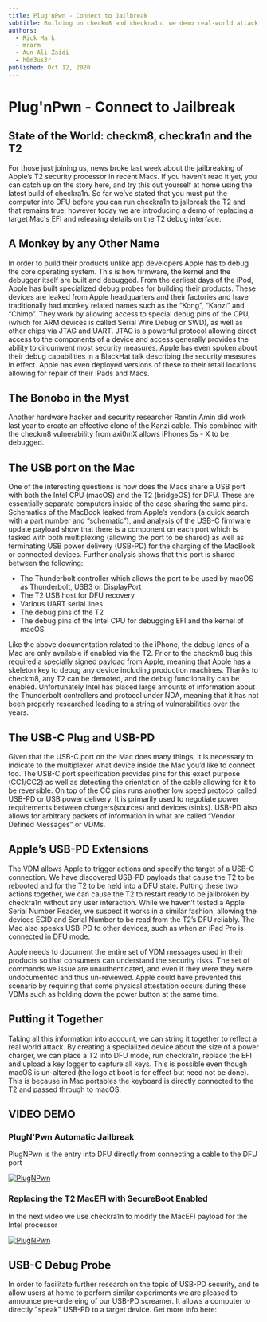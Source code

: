 ```yaml
---
title: Plug'nPwn - Connect to Jailbreak
subtitle: Building on checkm8 and checkra1n, we demo real-world attack scenarios.
authors:
  - Rick Mark
  - mrarm
  - Aun-Ali Zaidi
  - h0m3us3r
published: Oct 12, 2020
---
```

# Plug'nPwn - Connect to Jailbreak

## State of the World: checkm8, checkra1n and the T2

For those just joining us, news broke last week about the jailbreaking of Apple’s T2 security processor in
recent Macs. If you haven't read it yet, you can catch up on the story here, and try this out yourself at home
using the latest build of checkra1n. So far we’ve stated that you must put the computer into DFU before you can
run checkra1n to jailbreak the T2 and that remains true, however today we are introducing a demo of replacing a
target Mac's EFI and releasing details on the T2 debug interface.

## A Monkey by any Other Name

In order to build their products unlike app developers Apple has to debug the core operating system. This is how
firmware, the kernel and the debugger itself are built and debugged. From the earliest days of the iPod, Apple has
built specialized debug probes for building their products. These devices are leaked from Apple headquarters and their
factories and have traditionally had monkey related names such as the “Kong”, “Kanzi” and “Chimp”. They work by allowing
access to special debug pins of the CPU, (which for ARM devices is called Serial Wire Debug or SWD), as well as other
chips via JTAG and UART. JTAG is a powerful protocol allowing direct access to the components of a device and access
generally provides the ability to circumvent most security measures. Apple has even spoken about their debug capabilities
in a BlackHat talk describing the security measures in effect. Apple has even deployed versions of these to their retail
locations allowing for repair of their iPads and Macs.

## The Bonobo in the Myst

Another hardware hacker and security researcher Ramtin Amin did work last year to create an effective clone of the
Kanzi cable. This combined with the checkm8 vulnerability from axi0mX allows iPhones 5s - X to be debugged.

## The USB port on the Mac

One of the interesting questions is how does the Macs share a USB port with both the Intel CPU (macOS) and the
T2 (bridgeOS) for DFU.  These are essentially separate computers inside of the case sharing the same pins.  Schematics
of the MacBook leaked from Apple’s vendors (a quick search with a part number and “schematic”), and analysis of the
USB-C firmware update payload show that there is a component on each port which is tasked with both multiplexing
(allowing the port to be shared) as well as terminating USB power delivery (USB-PD) for the charging of the MacBook or
connected devices.  Further analysis shows that this port is shared between the following:

* The Thunderbolt controller which allows the port to be used by macOS as Thunderbolt, USB3 or DisplayPort
* The T2 USB host for DFU recovery
* Various UART serial lines
* The debug pins of the T2
* The debug pins of the Intel CPU for debugging EFI and the kernel of macOS

Like the above documentation related to the iPhone, the debug lanes of a Mac are only available if enabled via the
T2.  Prior to the checkm8 bug this required a specially signed payload from Apple, meaning that Apple has a skeleton
key to debug any device including production machines.  Thanks to checkm8, any T2 can be demoted, and the debug
functionality can be enabled.  Unfortunately Intel has placed large amounts of information about the Thunderbolt
controllers and protocol under NDA, meaning that it has not been properly researched leading to a string of
vulnerabilities over the years.

## The USB-C Plug and USB-PD

Given that the USB-C port on the Mac does many things, it is necessary to indicate to the multiplexer what device
inside the Mac you’d like to connect too.  The USB-C port specification provides pins for this exact purpose (CC1/CC2)
as well as detecting the orientation of the cable allowing for it to be reversible.  On top of the CC pins runs another
low speed protocol called USB-PD or USB power delivery.  It is primarily used to negotiate power requirements between
chargers(sources) and devices (sinks).  USB-PD also allows for arbitrary packets of information in what are called
“Vendor Defined Messages” or VDMs.

## Apple’s USB-PD Extensions

The VDM allows Apple to trigger actions and specify the target of a USB-C connection.  We have discovered USB-PD payloads
that cause the T2 to be rebooted and for the T2 to be held into a DFU state.  Putting these two actions together, we can
cause the T2 to restart ready to be jailbroken by checkra1n without any user interaction.  While we haven’t tested a Apple
Serial Number Reader, we suspect it works in a similar fashion, allowing the devices ECID and Serial Number to be read from
the T2’s DFU reliably.  The Mac also speaks USB-PD to other devices, such as when an iPad Pro is connected in DFU mode.

Apple needs to document the entire set of VDM messages used in their products so that consumers can understand the security
risks.  The set of commands we issue are unauthenticated, and even if they were they were undocumented and thus
un-reviewed.  Apple could have prevented this scenario by requiring that some physical attestation occurs during these VDMs
such as holding down the power button at the same time.

## Putting it Together

Taking all this information into account, we can string it together to reflect a real world attack.  By creating a specialized
device about the size of a power charger, we can place a T2 into DFU mode, run checkra1n, replace the EFI and upload a key
logger to capture all keys.  This is possible even though macOS is un-altered (the logo at boot is for effect but need
not be done).  This is because in Mac portables the keyboard is directly connected to the T2 and passed through to macOS.

## VIDEO DEMO

### PlugN'Pwn Automatic Jailbreak

PlugNPwn is the entry into DFU directly from connecting a cable to the DFU port

[![PlugNPwn](https://img.youtube.com/vi/LRoTr0HQP1U/0.jpg)](https://youtu.be/LRoTr0HQP1U)

### Replacing the T2 MacEFI with SecureBoot Enabled

In the next video we use checkra1n to modify the MacEFI payload for the Intel processor

[![PlugNPwn](https://img.youtube.com/vi/uDSPlpEP-T0/0.jpg)](https://youtu.be/uDSPlpEP-T0)

## USB-C Debug Probe

In order to facilitate further research on the topic of USB-PD security, and to allow users at home to perform
similar experiments we are pleased to announce pre-ordereing of our USB-PD screamer.  It allows a computer to directly
"speak" USB-PD to a target device.  Get more info here:
